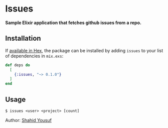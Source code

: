 # Issues

**Sample Elixir application that fetches github issues from a repo.**

## Installation

If [available in Hex](https://hex.pm/docs/publish), the package can be installed
by adding `issues` to your list of dependencies in `mix.exs`:

```elixir
def deps do
  [
    {:issues, "~> 0.1.0"}
  ]
end
```
## Usage
```
$ issues <user> <project> [count]
```

Author: [Shahid Yousuf](http://shahidyousuf.com)


